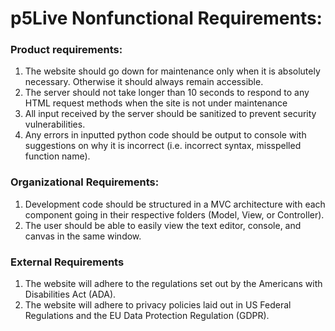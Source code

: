 # p5Live Nonfunctional Requirements:

### Product requirements:

1. The website should go down for maintenance only when it is absolutely necessary. Otherwise it should always remain accessible.
2. The server should not take longer than 10 seconds to respond to any HTML request methods when the site is not under maintenance
3. All input received by the server should be sanitized to prevent security vulnerabilities.
4. Any errors in inputted python code should be output to console with suggestions on why it is incorrect (i.e. incorrect syntax, misspelled function name).

### Organizational Requirements:

1. Development code should be structured in a MVC architecture with each component going in their respective folders (Model, View, or Controller).
2. The user should be able to easily view the text editor, console, and canvas in the same window.

### External Requirements

1. The website will adhere to the regulations set out by the Americans with Disabilities Act (ADA).
2. The website will adhere to privacy policies laid out in US Federal Regulations and the EU Data Protection Regulation (GDPR).
